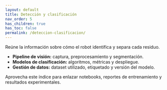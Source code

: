```yaml
---
layout: default
title: Detección y clasificación
nav_order: 5
has_children: true
has_toc: false
permalink: /deteccion-clasificacion/
---
```


Reúne la información sobre cómo el robot identifica y separa cada residuo.

- **Pipeline de visión:** captura, preprocesamiento y segmentación.
- **Modelos de clasificación:** algoritmos, métricas y despliegue.
- **Gestión de datos:** dataset utilizado, etiquetado y versión del modelo.

Aprovecha este índice para enlazar notebooks, reportes de entrenamiento y resultados experimentales.
